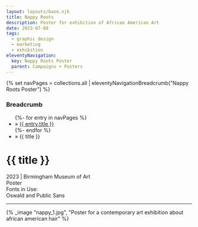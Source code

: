 ```yaml
---
layout: layouts/base.njk
title: Nappy Roots
description: Poster for exhibition of African American Art
date: 2023-07-08
tags:
  - graphic design
  - marketing
  - exhibition
eleventyNavigation:
  key: Nappy Roots Poster
  parent: Campaigns + Posters
---
```

{% set navPages = collections.all | eleventyNavigationBreadcrumb("Nappy Roots Poster") %}
<div class="breadcrumb">
    <h3 class="visually-hidden">Breadcrumb</h3>
	<ul class="nav">
            {%- for entry in navPages %}
		<li class="nav-item"{% if entry.url == page.url %} class="active-breadcrumb"{% endif %}> » <a href="{{ entry.url }}">{{ entry.title }}</a></li>
  	    	{%- endfor %}
	    <li class="nav-item"><active-breadcrumb>» {{ title }}</active-breadcrumb></li>
	</ul>
</div>
<div class="container">
	<div class="row"></div>
	<div class="row">
		<div class="col">
			<h1>{{ title }}</h1>
			<figcaption>2023 | Birmingham Museum of Art</figcaption>
			<figcaption>Poster</figcaption>
			<figcaption>Fonts in Use:</br>Oswald and Public Sans</figcaption>
            <hr>
		</div>
        <div class="col-1 col-1-md col-1-lg"></div>
        <div class="col">
			{% _image "nappy_1.jpg", "Poster for a contemporary art exhibition about african american hair" %}
		</div>
        <div class="col-1 col-1-md col-1-lg"></div>
	</div>
</div>